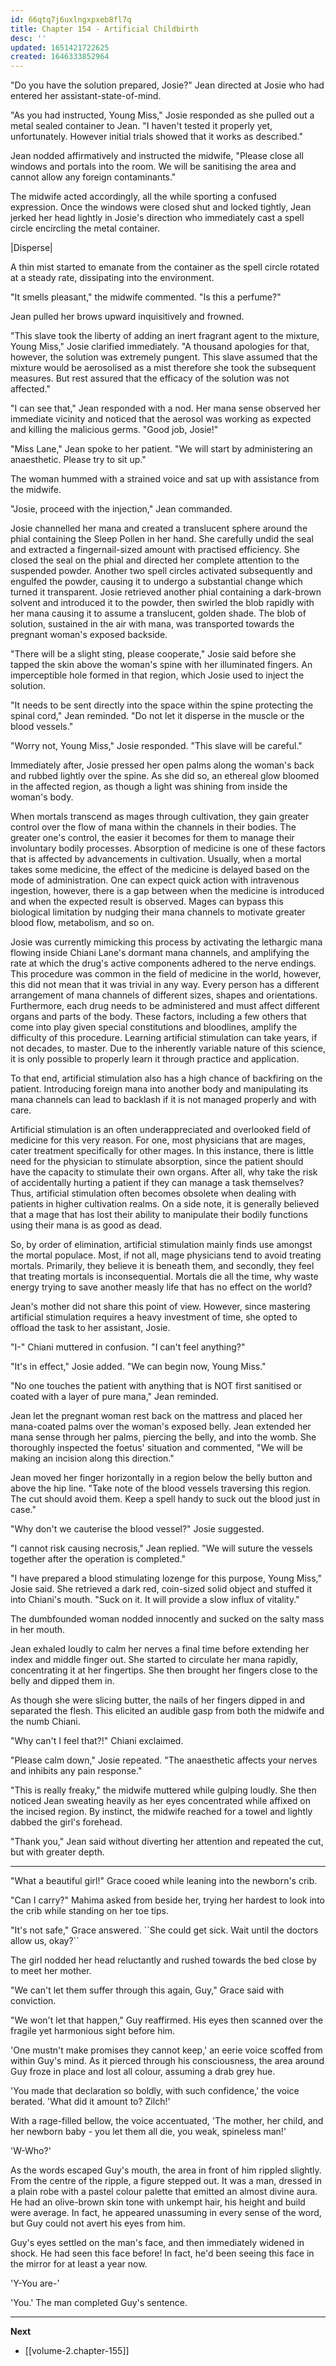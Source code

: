```yaml
---
id: 66qtq7j6uxlngxpxeb8fl7q
title: Chapter 154 - Artificial Childbirth
desc: ''
updated: 1651421722625
created: 1646333852964
---
```


"Do you have the solution prepared, Josie?" Jean directed at Josie who had entered her assistant-state-of-mind.

"As you had instructed, Young Miss," Josie responded as she pulled out a metal sealed container to Jean. "I haven't tested it properly yet, unfortunately. However initial trials showed that it works as described."

Jean nodded affirmatively and instructed the midwife, "Please close all windows and portals into the room. We will be sanitising the area and cannot allow any foreign contaminants."

The midwife acted accordingly, all the while sporting a confused expression. Once the windows were closed shut and locked tightly, Jean jerked her head lightly in Josie's direction who immediately cast a spell circle encircling the metal container.

|Disperse|

A thin mist started to emanate from the container as the spell circle rotated at a steady rate, dissipating into the environment.

"It smells pleasant," the midwife commented. "Is this a perfume?"

Jean pulled her brows upward inquisitively and frowned.

"This slave took the liberty of adding an inert fragrant agent to the mixture, Young Miss," Josie clarified immediately. "A thousand apologies for that, however, the solution was extremely pungent. This slave assumed that the mixture would be aerosolised as a mist therefore she took the subsequent measures. But rest assured that the efficacy of the solution was not affected."

"I can see that," Jean responded with a nod. Her mana sense observed her immediate vicinity and noticed that the aerosol was working as expected and killing the malicious germs. "Good job, Josie!"

"Miss Lane," Jean spoke to her patient. "We will start by administering an anaesthetic. Please try to sit up."

The woman hummed with a strained voice and sat up with assistance from the midwife.

"Josie, proceed with the injection," Jean commanded.

Josie channelled her mana and created a translucent sphere around the phial containing the Sleep Pollen in her hand. She carefully undid the seal and extracted a fingernail-sized amount with practised efficiency. She closed the seal on the phial and directed her complete attention to the suspended powder. Another two spell circles activated subsequently and engulfed the powder, causing it to undergo a substantial change which turned it transparent. Josie retrieved another phial containing a dark-brown solvent and introduced it to the powder, then swirled the blob rapidly with her mana causing it to assume a translucent, golden shade. The blob of solution, sustained in the air with mana, was transported towards the pregnant woman's exposed backside.

"There will be a slight sting, please cooperate," Josie said before she tapped the skin above the woman's spine with her illuminated fingers. An imperceptible hole formed in that region, which Josie used to inject the solution.

"It needs to be sent directly into the space within the spine protecting the spinal cord," Jean reminded. "Do not let it disperse in the muscle or the blood vessels."

"Worry not, Young Miss," Josie responded. "This slave will be careful."

Immediately after, Josie pressed her open palms along the woman's back and rubbed lightly over the spine. As she did so, an ethereal glow bloomed in the affected region, as though a light was shining from inside the woman's body.

When mortals transcend as mages through cultivation, they gain greater control over the flow of mana within the channels in their bodies. The greater one's control, the easier it becomes for them to manage their involuntary bodily processes. Absorption of medicine is one of these factors that is affected by advancements in cultivation. Usually, when a mortal takes some medicine, the effect of the medicine is delayed based on the mode of administration. One can expect quick action with intravenous ingestion, however, there is a gap between when the medicine is introduced and when the expected result is observed. Mages can bypass this biological limitation by nudging their mana channels to motivate greater blood flow, metabolism, and so on.

Josie was currently mimicking this process by activating the lethargic mana flowing inside Chiani Lane's dormant mana channels, and amplifying the rate at which the drug's active components adhered to the nerve endings. This procedure was common in the field of medicine in the world, however, this did not mean that it was trivial in any way. Every person has a different arrangement of mana channels of different sizes, shapes and orientations. Furthermore, each drug needs to be administered and must affect different organs and parts of the body. These factors, including a few others that come into play given special constitutions and bloodlines, amplify the difficulty of this procedure. Learning artificial stimulation can take years, if not decades, to master. Due to the inherently variable nature of this science, it is only possible to properly learn it through practice and application.

To that end, artificial stimulation also has a high chance of backfiring on the patient. Introducing foreign mana into another body and manipulating its mana channels can lead to backlash if it is not managed properly and with care.

Artificial stimulation is an often underappreciated and overlooked field of medicine for this very reason. For one, most physicians that are mages, cater treatment specifically for other mages. In this instance, there is little need for the physician to stimulate absorption, since the patient should have the capacity to stimulate their own organs. After all, why take the risk of accidentally hurting a patient if they can manage a task themselves? Thus, artificial stimulation often becomes obsolete when dealing with patients in higher cultivation realms. On a side note, it is generally believed that a mage that has lost their ability to manipulate their bodily functions using their mana is as good as dead.

So, by order of elimination, artificial stimulation mainly finds use amongst the mortal populace. Most, if not all, mage physicians tend to avoid treating mortals. Primarily, they believe it is beneath them, and secondly, they feel that treating mortals is inconsequential. Mortals die all the time, why waste energy trying to save another measly life that has no effect on the world?

Jean's mother did not share this point of view. However, since mastering artificial stimulation requires a heavy investment of time, she opted to offload the task to her assistant, Josie.

"I-" Chiani muttered in confusion. "I can't feel anything?"

"It's in effect," Josie added. "We can begin now, Young Miss."

"No one touches the patient with anything that is NOT first sanitised or coated with a layer of pure mana," Jean reminded.

Jean let the pregnant woman rest back on the mattress and placed her mana-coated palms over the woman's exposed belly. Jean extended her mana sense through her palms, piercing the belly, and into the womb. She thoroughly inspected the foetus' situation and commented, "We will be making an incision along this direction."

Jean moved her finger horizontally in a region below the belly button and above the hip line. "Take note of the blood vessels traversing this region. The cut should avoid them. Keep a spell handy to suck out the blood just in case."

"Why don't we cauterise the blood vessel?" Josie suggested.

"I cannot risk causing necrosis," Jean replied. "We will suture the vessels together after the operation is completed."

"I have prepared a blood stimulating lozenge for this purpose, Young Miss," Josie said. She retrieved a dark red, coin-sized solid object and stuffed it into Chiani's mouth. "Suck on it. It will provide a slow influx of vitality."

The dumbfounded woman nodded innocently and sucked on the salty mass in her mouth.

Jean exhaled loudly to calm her nerves a final time before extending her index and middle finger out. She started to circulate her mana rapidly, concentrating it at her fingertips. She then brought her fingers close to the belly and dipped them in.

As though she were slicing butter, the nails of her fingers dipped in and separated the flesh. This elicited an audible gasp from both the midwife and the numb Chiani.

"Why can't I feel that?!" Chiani exclaimed.

"Please calm down," Josie repeated. "The anaesthetic affects your nerves and inhibits any pain response."

"This is really freaky," the midwife muttered while gulping loudly. She then noticed Jean sweating heavily as her eyes concentrated while affixed on the incised region. By instinct, the midwife reached for a towel and lightly dabbed the girl's forehead.

"Thank you," Jean said without diverting her attention and repeated the cut, but with greater depth.

____

"What a beautiful girl!" Grace cooed while leaning into the newborn's crib.

"Can I carry?" Mahima asked from beside her, trying her hardest to look into the crib while standing on her toe tips.

"It's not safe," Grace answered. \``She could get sick. Wait until the doctors allow us, okay?\``

The girl nodded her head reluctantly and rushed towards the bed close by to meet her mother.

"We can't let them suffer through this again, Guy," Grace said with conviction.

"We won't let that happen," Guy reaffirmed. His eyes then scanned over the fragile yet harmonious sight before him.

'One mustn't make promises they cannot keep,' an eerie voice scoffed from within Guy's mind. As it pierced through his consciousness, the area around Guy froze in place and lost all colour, assuming a drab grey hue.

'You made that declaration so boldly, with such confidence,' the voice berated. 'What did it amount to? Zilch!'

With a rage-filled bellow, the voice accentuated, 'The mother, her child, and her newborn baby - you let them all die, you weak, spineless man!'

'W-Who?'

As the words escaped Guy's mouth, the area in front of him rippled slightly. From the centre of the ripple, a figure stepped out. It was a man, dressed in a plain robe with a pastel colour palette that emitted an almost divine aura. He had an olive-brown skin tone with unkempt hair, his height and build were average. In fact, he appeared unassuming in every sense of the word, but Guy could not avert his eyes from him.

Guy's eyes settled on the man's face, and then immediately widened in shock. He had seen this face before! In fact, he'd been seeing this face in the mirror for at least a year now.

'Y-You are-'

'You.' The man completed Guy's sentence.

____

**Next**
* [[volume-2.chapter-155]]